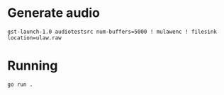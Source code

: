 # Generate audio

`gst-launch-1.0 audiotestsrc num-buffers=5000 ! mulawenc ! filesink location=ulaw.raw`

# Running

`go run .`
